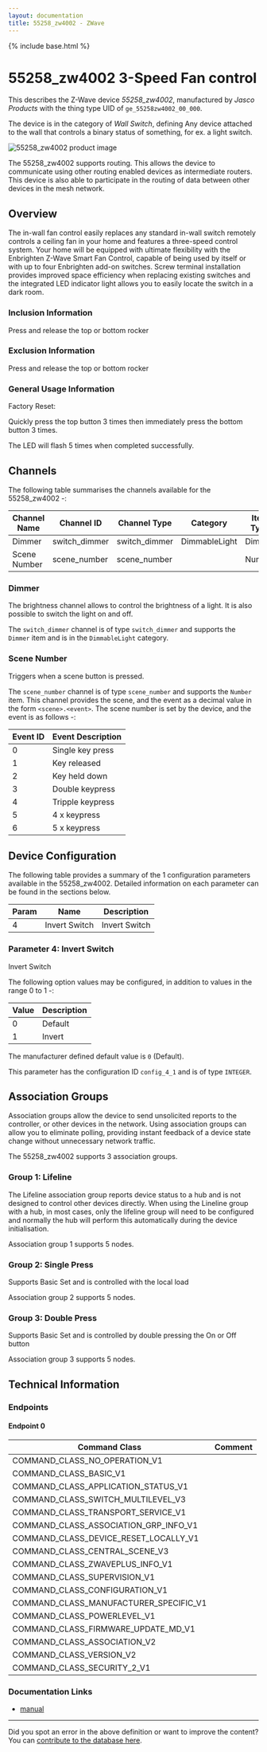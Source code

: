 ```yaml
---
layout: documentation
title: 55258_zw4002 - ZWave
---
```


{% include base.html %}

# 55258_zw4002 3-Speed Fan control
This describes the Z-Wave device *55258_zw4002*, manufactured by *Jasco Products* with the thing type UID of ```ge_55258zw4002_00_000```.

The device is in the category of *Wall Switch*, defining Any device attached to the wall that controls a binary status of something, for ex. a light switch.

![55258_zw4002 product image](https://opensmarthouse.org/zwavedatabase/1357/image/)


The 55258_zw4002 supports routing. This allows the device to communicate using other routing enabled devices as intermediate routers.  This device is also able to participate in the routing of data between other devices in the mesh network.

## Overview

The in-wall fan control easily replaces any standard in-wall switch remotely controls a ceiling fan in your home and features a three-speed control system. Your home will be equipped with ultimate flexibility with the Enbrighten Z-Wave Smart Fan Control, capable of being used by itself or with up to four Enbrighten add-on switches. Screw terminal installation provides improved space efficiency when replacing existing switches and the integrated LED indicator light allows you to easily locate the switch in a dark room. 

### Inclusion Information

Press and release the top or bottom rocker

### Exclusion Information

Press and release the top or bottom rocker

### General Usage Information

Factory Reset:

Quickly press the top button 3 times then immediately press the bottom button 3 times. 

  


The LED will flash 5 times when completed successfully.

## Channels

The following table summarises the channels available for the 55258_zw4002 -:

| Channel Name | Channel ID | Channel Type | Category | Item Type |
|--------------|------------|--------------|----------|-----------|
| Dimmer | switch_dimmer | switch_dimmer | DimmableLight | Dimmer | 
| Scene Number | scene_number | scene_number |  | Number | 

### Dimmer
The brightness channel allows to control the brightness of a light.
            It is also possible to switch the light on and off.

The ```switch_dimmer``` channel is of type ```switch_dimmer``` and supports the ```Dimmer``` item and is in the ```DimmableLight``` category.

### Scene Number
Triggers when a scene button is pressed.

The ```scene_number``` channel is of type ```scene_number``` and supports the ```Number``` item.
This channel provides the scene, and the event as a decimal value in the form ```<scene>.<event>```. The scene number is set by the device, and the event is as follows -:

| Event ID | Event Description  |
|----------|--------------------|
| 0        | Single key press   |
| 1        | Key released       |
| 2        | Key held down      |
| 3        | Double keypress    |
| 4        | Tripple keypress   |
| 5        | 4 x keypress       |
| 6        | 5 x keypress       |



## Device Configuration

The following table provides a summary of the 1 configuration parameters available in the 55258_zw4002.
Detailed information on each parameter can be found in the sections below.

| Param | Name  | Description |
|-------|-------|-------------|
| 4 | Invert Switch | Invert Switch |

### Parameter 4: Invert Switch

Invert Switch

The following option values may be configured, in addition to values in the range 0 to 1 -:

| Value  | Description |
|--------|-------------|
| 0 | Default |
| 1 | Invert |

The manufacturer defined default value is ```0``` (Default).

This parameter has the configuration ID ```config_4_1``` and is of type ```INTEGER```.


## Association Groups

Association groups allow the device to send unsolicited reports to the controller, or other devices in the network. Using association groups can allow you to eliminate polling, providing instant feedback of a device state change without unnecessary network traffic.

The 55258_zw4002 supports 3 association groups.

### Group 1: Lifeline

The Lifeline association group reports device status to a hub and is not designed to control other devices directly. When using the Lineline group with a hub, in most cases, only the lifeline group will need to be configured and normally the hub will perform this automatically during the device initialisation.

Association group 1 supports 5 nodes.

### Group 2: Single Press

Supports Basic Set and is controlled with the local load

Association group 2 supports 5 nodes.

### Group 3: Double Press

Supports Basic Set and is controlled by double pressing the On or Off button

Association group 3 supports 5 nodes.

## Technical Information

### Endpoints

#### Endpoint 0

| Command Class | Comment |
|---------------|---------|
| COMMAND_CLASS_NO_OPERATION_V1| |
| COMMAND_CLASS_BASIC_V1| |
| COMMAND_CLASS_APPLICATION_STATUS_V1| |
| COMMAND_CLASS_SWITCH_MULTILEVEL_V3| |
| COMMAND_CLASS_TRANSPORT_SERVICE_V1| |
| COMMAND_CLASS_ASSOCIATION_GRP_INFO_V1| |
| COMMAND_CLASS_DEVICE_RESET_LOCALLY_V1| |
| COMMAND_CLASS_CENTRAL_SCENE_V3| |
| COMMAND_CLASS_ZWAVEPLUS_INFO_V1| |
| COMMAND_CLASS_SUPERVISION_V1| |
| COMMAND_CLASS_CONFIGURATION_V1| |
| COMMAND_CLASS_MANUFACTURER_SPECIFIC_V1| |
| COMMAND_CLASS_POWERLEVEL_V1| |
| COMMAND_CLASS_FIRMWARE_UPDATE_MD_V1| |
| COMMAND_CLASS_ASSOCIATION_V2| |
| COMMAND_CLASS_VERSION_V2| |
| COMMAND_CLASS_SECURITY_2_V1| |

### Documentation Links

* [manual](https://opensmarthouse.org/zwavedatabase/1357/reference/JA55258-Manual.pdf)

---

Did you spot an error in the above definition or want to improve the content?
You can [contribute to the database here](https://opensmarthouse.org/zwavedatabase/1357).
